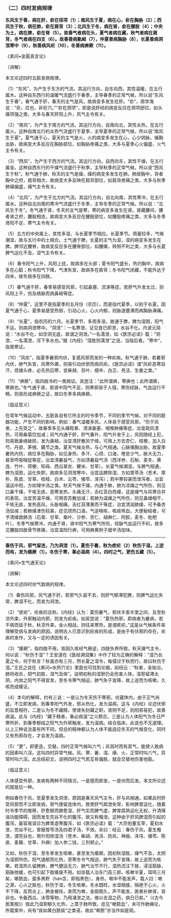 ### （二）四时发病规律

**东风生于春，病在肝，俞在径项（1）；南风生于夏，病在心，俞在胸胁（2）；西风生于秋，病在肺，俞在肩背（3）；北风生于冬，病在肾，俞在腰股（4）；中央为土，病在脾，俞在脊（5）。故春气者病在头，夏气者病在藏，秋气者病在肩背，冬气者病在四支（6）。故春善病鼽衄（7），仲夏善病胸胁（8），长夏善病洞泄寒中（9），秋善病风疟（10），冬善病痹厥（11）。**

​《素问•金匮真言论》

〔讲解〕

本文论述四时五脏发病规律。

（1）“东风”，为产生于东方的气流。其运行方向，自东向西，其性温暖，在五行属木。这种自东西行的温暖气流盛行于春季，主导春季的正常气候，所以说“东风生于春”。春气通于肝，春天的主气是风，故病变多发生在肝。“俞”，周学海说：“俞，应也，非俞穴。”“俞在颈项”，即是说肝经的病变反应在颈项部位，如头痛项强之类，大多与春天肝阳上升，风气主令有关。

（2）“南风”，为产生于南方的气流。其运行方向，自南向北，其性炎热，在五行属火。这种自南北行的炎热气流盛行于夏季，主导夏季的正常气候，所以说“南风生于夏”。夏气通于心，夏天的主气是火，火的病变多发生在心，心少阴脉，循胸出胁，故病变大多反应在胸胁部位，如胸胁疼痛之类，大多与夏季心火偏盛，火气主令有关。

（3）“西风”，为产生于西方的气流。其运行方向，自西向东，其性干燥，在五行属金。这种自西东行的干燥气流盛行于秋季，主导秋季的正常气候，所以说“西风生于秋”。秋气通于肺，秋天的主气是燥，燥的病变多发生在肺。肺居胸中，背者胸中之府，肩背相次，故病变大多反映在肩背部位，如肩背疼痛之类，大多与秋季肺燥偏盛，燥气主令有关。

（4）“北风”，为产生于北方的气流。其运行方向，自北向南，其性寒冷，在五行属水。这种自北向南的寒冷气流盛行于冬季，主导冬季的正常气候。所以说：“北风生于冬”。冬气通于肾，冬天的主气是寒，寒的病变多发生在肾。肾藏腰间，腰者肾之府，腰股相连，故病变大多反应在腰股部位，如腰股疼痛之类，大多与冬季肾阳不足、寒气主令有关。

（5）五方的中央属土，其性多湿，与长夏季节相应。长夏季节。雨量较多，气候潮湿，故与五行中的土相合。土气通于脾，长夏的主气为湿，湿的病变多发生在脾。脾邻近腰脊，故病变反应多在腰脊部位，如腰痛，转侧不利之类，大多与长夏脾气运化不及，湿气主令有关。

（6）春令阳气上升，风阳上扰，故病多在头部；夏令阳气盛长，热灼胸中，故病多在心脏；秋令阳气下降，气津失宣，故病多在肩背；冬令阳气闭藏，不能外达于四末，故冬病多在四肢。

（7）春气通于肝，春季易感受风邪，引起鼻塞、流涕等症。若肝气升发太过，则风阳上干，伤及络脉而病鼻衄等症。

（8）“仲夏”，这里不是指夏季的五月份（农历），而是指代夏季，以别于长夏。因夏气通于心，夏季易感受热邪，引动心火，心火内郁，则脉道壅滞而病胸胁满痛。

（9）“长夏”，指农历的六月。长夏季节，多雨多湿，故通于脾，脾为湿困，阳气不运，则病洞泄寒中。“洞泄”：一名寒泄，证见食已即泄，水谷不化。丹波元简说：“水谷不化，如空洞无底，故谓之洞泄。”一名濡泄，如《医宗必读》载：“洞泄，一名濡泄，泻下多水也。”据《内经》“湿胜则濡泄”之说，当指后者。“寒中”，指里寒证。

（10）“风疟”，指夏季暑邪内伏，复感风邪而发的一种疟疾。秋气通于肺，若暑邪内伏，肺气失宣，风寒外袭，则易引动伏邪而病风疟。《医宗必读》谓“风疟恶寒自汗，烦燥头疼，必先热后寒，宜柴胡、苏叶、细辛、白芷、羌活、生姜之类。”

（11）“痹厥”，指四肢冷的一类病证。吴崑注：“此所谓痹，寒痹也；此所谓厥，寒厥也。”冬气通于肾，若肾中阳气不足，则寒邪易于入侵，寒伤经脉，气血运行不畅，则易形成痹厥之证，故曰冬季多病痹厥。

〔临证意义〕

在常年气候运动中，五脏各自有它所主的时令季节，不同的季节气候，对不同的脏器功能，产生不同的影响。例如：春气温暖多风，人体易于感受风邪，“伤于风者，上先受之”，故春季多见头痛眩晕、清涕鼻塞、咽喉肿痛等症，治宜疏风清热，可用桑菊饮加减；风气内通于肝，肝气春升，阳气升发于上，风阳随经上犯，则易致鼻络破损，发为鼻衄，治宜清肝散风宁络，可用上方去杏仁、桔梗，加入白芍、丹皮、茅根、藕节之类。夏天气候炎热，与心气相通。心脉循胸出胁，故夏季暑热内伤，病位多在胸胁，如见身热、多汗、心烦、口渴，倦怠少气，脉大无力，甚至呼吸喘促等症，治宜清暑益气，方如清暑益气汤（西洋参、石斛、麦冬、黄连、竹叶、荷梗、知母、西瓜翠衣、粳米、甘草）。长夏气候潮湿，与脾气相通，脾为湿困，运化失职，故病多见洞泄寒中，治宜运脾除湿，方如胃苓汤（苍术、厚朴、陈皮、甘草、桂枝、白术、云苓、猪苓、泽泻）；若中寒较甚而泄泻者，治宜温运中阳，方如理中汤之类。秋天气候干燥，内通于肺，肺为凉燥之气所伤，则见口鼻干燥，干咳无痰，恶寒发热，头痛无汗，舌红苔白而燥，这是燥气与风寒合并的表现，治宜苦温平燥，可用杏苏散加减；若肺为温燥之气所伤，则见鼻燥咽干，干咳无痰，发热恶风，头胀咽痛，舌红苔薄黄而干等症，治宜清润肺燥，可予桑杏汤加减；若肺燥津伤较甚，症见烦热口渴，气逆喘咳，咳痰带血，大便秘结者，可予清燥救肺汤（石膏、甘草、桑叶、沙参、杏仁、胡麻仁、阿胶、麦冬、枇杷叶）。冬季气候寒冷，内通于肾，肾中阳气为寒气所伤，经脉气血运行不利，故多见腰股四肢骨节疼痛，治宜温阳行痹，可用麻黄附子细辛汤加味。

* * *

**春伤于风，邪气留连，乃为洞泄（1）。夏伤于暑，秋为痎疟（2）秋伤于湿，上逆而咳，发为痿厥（1）。冬伤于寒，春必温病（4）。四时之气，更伤五藏（5）。**

​《素问•生气通天论》

〔讲解〕

本文论述四时伏气致病的规律。

（1）春伤风邪，风气通于肝，若邪气久留不去，则肝气郁滞犯脾，则脾气运化失常，脾湿不化，而发为洞泄。

（2）“痎疟”，疟疾的总称。《内经》认为：夏伤暑气，邪伏半表半里之间，及至秋凉外束，外邪触动内邪，则发为疟疾。如吴崑说：“夏伤热邪，即病者为暑病，若不病而延于秋，秋凉外束，金火相战，则往来寒热，是谓痎疟。”这是从气候条件来理解受病与发病的原因，说明古人已意识到疟疾的形成，是由于有伏邪的存在，疟疾的发作，又与一定的诱因有关。

（3）“痿厥”，指四肢不用，皆因久咳经气厥逆，四肢失养所致。秋天燥气主令，何以说：“秋伤于湿”？王安道在《医经溯洄集》中作了较为正确的解释：“湿乃长夏之令，何于秋言？秋虽亦有三月，然长夏之湿令，每侵过于秋而行，故曰秋伤于湿。”王氏之说在《素问•水热穴论》里面也可找到论据，如经云：“秋者，金始治，肺将收杀，阴气初胜，湿气及体”。说明初秋的湿邪仍会伤害人体。湿邪留滞太阴，内敛之阳气不得宣发，至冬令寒气相迫，肺气失于宣降，故上逆而为咳嗽。久咳而成痿证。

（4）本句的解释，约有三说：一是认为冬天伤于寒邪，伏蔵体内，由于正气尚盛，不立即发病，到春季阳气外发，邪从热化，发为温病。这与《内经》论述伏邪的旨意相符，二是认为冬不藏精，使肾失封藏之职，肾阴不足，则阳邪易犯，故善病温。此与《内经》“藏于精者，春必病温”之义颇合。三是认为人体阳气为冬日严寒所折，到春季郁结之阳气为外邪触发，发为温病。结合临床，此说也不无道理。以上三种说法虽有所不同，但总的精神都认为人体不能适应冬天的气候变化，同时又有热邪存在，才会发为温病。

（5）“更”，即更迭，交替。四时正常气候叫六气；非其时而有其气，能使人致病的因素叫六淫。这叫四时异常气候。风、寒、暑、湿、燥、火，正常时叫六气，异常时叫六淫。此总结前文，说明四时之气若互有偏胜，就会交替地伤害他脏。

〔临证意义〕

人体感受外邪，发病有两种不同情况，一是感而即发，一是伏而后发。本文所论述的就是后一种。

例如春伤于风，至夏季发生洞泄，原因是春天风气主令，肝与风相通，如果此时肝受风邪而不立即发病，邪气便留连体内，致使肝气疏泄失常，影响脾胃运化，随着时令季节的推移，肝愈郁而脾愈湿，肝气实而脾气虚，脾胃腐熟运化无权，升清降浊功能障碍，因而发生完谷不化的腹泻，故又称飧泄。这种由于肝风脾湿而引起的腹泻，最容易误诊为脾胃虚寒腹泻，如《医宗必读》载：“大宗伯董玄宰，夏初水泄，完谷不化，曾服胃苓汤及四君子汤，不效。余曰：经云：春伤于风，夏生飧泄，谓完谷也，用升阳除湿汤（苍术、柴胡、羌活、防风、神曲、泽泻、猪苓、陈皮、麦蘖、甘草、升麻）加人参二钱，三剂顿止。”

又如，秋伤于湿，至冬季发生咳嗽，甚至发为痿厥。因初秋湿胜，燥气不及，太阴为湿邪所伤，阳气遏郁而化热，至寒冬令气相迫，肺气失于宣降，故上逆而为咳嗽。若湿热久留脾肺，脾气健运无力，肺气治节不行，湿热流注下肢，浸淫筋脉，筋脉弛缓，也可引起下肢痿废不用。如张载人治东门高三郎，咳嗽半夏，耳鸣三月矣，嗽脓血，面多黑䵟（hán含，即指黑色），身热，喉中不能发声，载人曰：嗽之源，心火之胜也，秋伤于湿，冬生咳嗽，冬水既旺，水湿相接，隔绝于心火，火不下降，反而炎上，肺金被烁，发而为嗽，金煅既久，声不能发，医者补肺肾，皆非也。令备西瓜、冰雪等物，乃用涌泄之法，维以去湿之药，病日已矣。”（《古今医案按》）按此乃湿邪郁久化热，上蒸于肺所致。症见“嗽脓血”，未可作肺痈论，所载案中，尚有“痰如黄白脓痰”之类语，故此“嗽脓”亦当作如是观。

